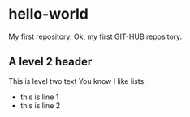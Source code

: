 # hello-world
My first repository.  Ok, my first GIT-HUB repository.
## A level 2 header
This is level two text
You know I like lists:
- this is line 1
- this is line 2
